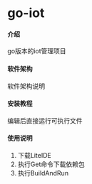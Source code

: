 # go-iot

#### 介绍
go版本的iot管理项目

#### 软件架构
软件架构说明

#### 安装教程

编辑后直接运行可执行文件

#### 使用说明

1. 下载LiteIDE
2. 执行Get命令下载依赖包
3. 执行BuildAndRun